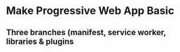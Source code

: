 # Make Progressive Web App Basic 
 
## Three branches (manifest, service worker, libraries & plugins 
